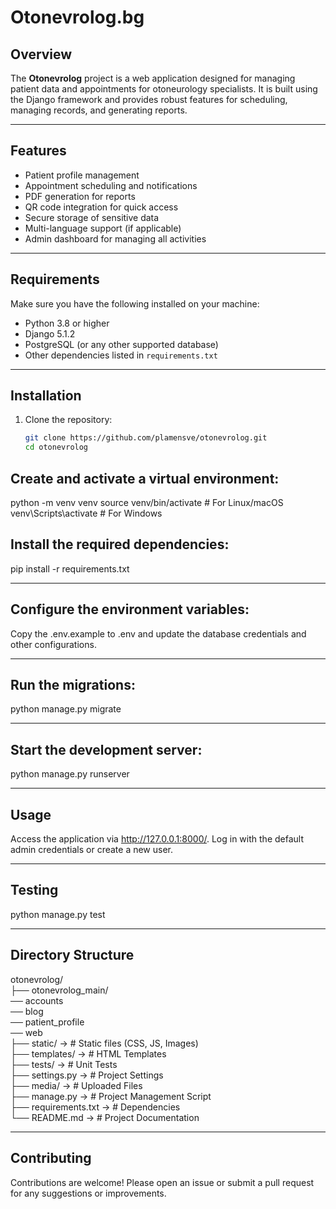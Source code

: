 # Otonevrolog.bg

## Overview

The **Otonevrolog** project is a web application designed for managing patient data and appointments for otoneurology specialists. It is built using the Django framework and provides robust features for scheduling, managing records, and generating reports.

---

## Features

- Patient profile management
- Appointment scheduling and notifications
- PDF generation for reports
- QR code integration for quick access
- Secure storage of sensitive data
- Multi-language support (if applicable)
- Admin dashboard for managing all activities

---

## Requirements

Make sure you have the following installed on your machine:

- Python 3.8 or higher
- Django 5.1.2
- PostgreSQL (or any other supported database)
- Other dependencies listed in `requirements.txt`

---

## Installation

1. Clone the repository:
   ```bash
   git clone https://github.com/plamensve/otonevrolog.git
   cd otonevrolog

## Create and activate a virtual environment:
python -m venv venv
source venv/bin/activate  # For Linux/macOS
venv\Scripts\activate     # For Windows

## Install the required dependencies:
pip install -r requirements.txt

---

## Configure the environment variables:
Copy the .env.example to .env and update the database credentials and other configurations.

---

## Run the migrations:
python manage.py migrate

---

## Start the development server:
python manage.py runserver

---

## Usage
Access the application via http://127.0.0.1:8000/.
Log in with the default admin credentials or create a new user.

---

## Testing
python manage.py test

---

## Directory Structure
otonevrolog/<br>
├── otonevrolog_main/<br>
   ── accounts <br>
   ── blog <br>
   ── patient_profile <br>
   ── web <br>
├── static/             ->  # Static files (CSS, JS, Images)<br>
├── templates/          ->  # HTML Templates<br>
├── tests/              ->  # Unit Tests<br>
├── settings.py         ->  # Project Settings<br>
├── media/                  ->  # Uploaded Files<br>
├── manage.py               ->  # Project Management Script<br>
├── requirements.txt        ->  # Dependencies<br>
└── README.md               ->  # Project Documentation<br>

---

## Contributing
Contributions are welcome! Please open an issue or submit a pull request for any suggestions or improvements.



